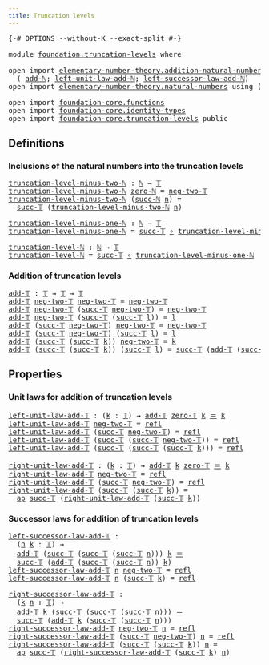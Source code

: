 ```yaml
---
title: Truncation levels
---
```



<pre class="Agda"><a id="44" class="Symbol">{-#</a> <a id="48" class="Keyword">OPTIONS</a> <a id="56" class="Pragma">--without-K</a> <a id="68" class="Pragma">--exact-split</a> <a id="82" class="Symbol">#-}</a>

<a id="87" class="Keyword">module</a> <a id="94" href="foundation.truncation-levels.html" class="Module">foundation.truncation-levels</a> <a id="123" class="Keyword">where</a>

<a id="130" class="Keyword">open</a> <a id="135" class="Keyword">import</a> <a id="142" href="elementary-number-theory.addition-natural-numbers.html" class="Module">elementary-number-theory.addition-natural-numbers</a> <a id="192" class="Keyword">using</a>
  <a id="200" class="Symbol">(</a> <a id="202" href="elementary-number-theory.addition-natural-numbers.html#1096" class="Function">add-ℕ</a><a id="207" class="Symbol">;</a> <a id="209" href="elementary-number-theory.addition-natural-numbers.html#1464" class="Function">left-unit-law-add-ℕ</a><a id="228" class="Symbol">;</a> <a id="230" href="elementary-number-theory.addition-natural-numbers.html#1619" class="Function">left-successor-law-add-ℕ</a><a id="254" class="Symbol">)</a>
<a id="256" class="Keyword">open</a> <a id="261" class="Keyword">import</a> <a id="268" href="elementary-number-theory.natural-numbers.html" class="Module">elementary-number-theory.natural-numbers</a> <a id="309" class="Keyword">using</a> <a id="315" class="Symbol">(</a><a id="316" href="elementary-number-theory.natural-numbers.html#1548" class="Datatype">ℕ</a><a id="317" class="Symbol">;</a> <a id="319" href="elementary-number-theory.natural-numbers.html#1569" class="InductiveConstructor">zero-ℕ</a><a id="325" class="Symbol">;</a> <a id="327" href="elementary-number-theory.natural-numbers.html#1582" class="InductiveConstructor">succ-ℕ</a><a id="333" class="Symbol">)</a>

<a id="336" class="Keyword">open</a> <a id="341" class="Keyword">import</a> <a id="348" href="foundation-core.functions.html" class="Module">foundation-core.functions</a>
<a id="374" class="Keyword">open</a> <a id="379" class="Keyword">import</a> <a id="386" href="foundation-core.identity-types.html" class="Module">foundation-core.identity-types</a>
<a id="417" class="Keyword">open</a> <a id="422" class="Keyword">import</a> <a id="429" href="foundation-core.truncation-levels.html" class="Module">foundation-core.truncation-levels</a> <a id="463" class="Keyword">public</a>
</pre>
## Definitions

### Inclusions of the natural numbers into the truncation levels

<pre class="Agda"><a id="truncation-level-minus-two-ℕ"></a><a id="565" href="foundation.truncation-levels.html#565" class="Function">truncation-level-minus-two-ℕ</a> <a id="594" class="Symbol">:</a> <a id="596" href="elementary-number-theory.natural-numbers.html#1548" class="Datatype">ℕ</a> <a id="598" class="Symbol">→</a> <a id="600" href="foundation-core.truncation-levels.html#395" class="Datatype">𝕋</a>
<a id="602" href="foundation.truncation-levels.html#565" class="Function">truncation-level-minus-two-ℕ</a> <a id="631" href="elementary-number-theory.natural-numbers.html#1569" class="InductiveConstructor">zero-ℕ</a> <a id="638" class="Symbol">=</a> <a id="640" href="foundation-core.truncation-levels.html#416" class="InductiveConstructor">neg-two-𝕋</a>
<a id="650" href="foundation.truncation-levels.html#565" class="Function">truncation-level-minus-two-ℕ</a> <a id="679" class="Symbol">(</a><a id="680" href="elementary-number-theory.natural-numbers.html#1582" class="InductiveConstructor">succ-ℕ</a> <a id="687" href="foundation.truncation-levels.html#687" class="Bound">n</a><a id="688" class="Symbol">)</a> <a id="690" class="Symbol">=</a>
  <a id="694" href="foundation-core.truncation-levels.html#432" class="InductiveConstructor">succ-𝕋</a> <a id="701" class="Symbol">(</a><a id="702" href="foundation.truncation-levels.html#565" class="Function">truncation-level-minus-two-ℕ</a> <a id="731" href="foundation.truncation-levels.html#687" class="Bound">n</a><a id="732" class="Symbol">)</a>

<a id="truncation-level-minus-one-ℕ"></a><a id="735" href="foundation.truncation-levels.html#735" class="Function">truncation-level-minus-one-ℕ</a> <a id="764" class="Symbol">:</a> <a id="766" href="elementary-number-theory.natural-numbers.html#1548" class="Datatype">ℕ</a> <a id="768" class="Symbol">→</a> <a id="770" href="foundation-core.truncation-levels.html#395" class="Datatype">𝕋</a>
<a id="772" href="foundation.truncation-levels.html#735" class="Function">truncation-level-minus-one-ℕ</a> <a id="801" class="Symbol">=</a> <a id="803" href="foundation-core.truncation-levels.html#432" class="InductiveConstructor">succ-𝕋</a> <a id="810" href="foundation-core.functions.html#420" class="Function Operator">∘</a> <a id="812" href="foundation.truncation-levels.html#565" class="Function">truncation-level-minus-two-ℕ</a>

<a id="truncation-level-ℕ"></a><a id="842" href="foundation.truncation-levels.html#842" class="Function">truncation-level-ℕ</a> <a id="861" class="Symbol">:</a> <a id="863" href="elementary-number-theory.natural-numbers.html#1548" class="Datatype">ℕ</a> <a id="865" class="Symbol">→</a> <a id="867" href="foundation-core.truncation-levels.html#395" class="Datatype">𝕋</a>
<a id="869" href="foundation.truncation-levels.html#842" class="Function">truncation-level-ℕ</a> <a id="888" class="Symbol">=</a> <a id="890" href="foundation-core.truncation-levels.html#432" class="InductiveConstructor">succ-𝕋</a> <a id="897" href="foundation-core.functions.html#420" class="Function Operator">∘</a> <a id="899" href="foundation.truncation-levels.html#735" class="Function">truncation-level-minus-one-ℕ</a>
</pre>
### Addition of truncation levels

<pre class="Agda"><a id="add-𝕋"></a><a id="976" href="foundation.truncation-levels.html#976" class="Function">add-𝕋</a> <a id="982" class="Symbol">:</a> <a id="984" href="foundation-core.truncation-levels.html#395" class="Datatype">𝕋</a> <a id="986" class="Symbol">→</a> <a id="988" href="foundation-core.truncation-levels.html#395" class="Datatype">𝕋</a> <a id="990" class="Symbol">→</a> <a id="992" href="foundation-core.truncation-levels.html#395" class="Datatype">𝕋</a>
<a id="994" href="foundation.truncation-levels.html#976" class="Function">add-𝕋</a> <a id="1000" href="foundation-core.truncation-levels.html#416" class="InductiveConstructor">neg-two-𝕋</a> <a id="1010" href="foundation-core.truncation-levels.html#416" class="InductiveConstructor">neg-two-𝕋</a> <a id="1020" class="Symbol">=</a> <a id="1022" href="foundation-core.truncation-levels.html#416" class="InductiveConstructor">neg-two-𝕋</a>
<a id="1032" href="foundation.truncation-levels.html#976" class="Function">add-𝕋</a> <a id="1038" href="foundation-core.truncation-levels.html#416" class="InductiveConstructor">neg-two-𝕋</a> <a id="1048" class="Symbol">(</a><a id="1049" href="foundation-core.truncation-levels.html#432" class="InductiveConstructor">succ-𝕋</a> <a id="1056" href="foundation-core.truncation-levels.html#416" class="InductiveConstructor">neg-two-𝕋</a><a id="1065" class="Symbol">)</a> <a id="1067" class="Symbol">=</a> <a id="1069" href="foundation-core.truncation-levels.html#416" class="InductiveConstructor">neg-two-𝕋</a>
<a id="1079" href="foundation.truncation-levels.html#976" class="Function">add-𝕋</a> <a id="1085" href="foundation-core.truncation-levels.html#416" class="InductiveConstructor">neg-two-𝕋</a> <a id="1095" class="Symbol">(</a><a id="1096" href="foundation-core.truncation-levels.html#432" class="InductiveConstructor">succ-𝕋</a> <a id="1103" class="Symbol">(</a><a id="1104" href="foundation-core.truncation-levels.html#432" class="InductiveConstructor">succ-𝕋</a> <a id="1111" href="foundation.truncation-levels.html#1111" class="Bound">l</a><a id="1112" class="Symbol">))</a> <a id="1115" class="Symbol">=</a> <a id="1117" href="foundation.truncation-levels.html#1111" class="Bound">l</a>
<a id="1119" href="foundation.truncation-levels.html#976" class="Function">add-𝕋</a> <a id="1125" class="Symbol">(</a><a id="1126" href="foundation-core.truncation-levels.html#432" class="InductiveConstructor">succ-𝕋</a> <a id="1133" href="foundation-core.truncation-levels.html#416" class="InductiveConstructor">neg-two-𝕋</a><a id="1142" class="Symbol">)</a> <a id="1144" href="foundation-core.truncation-levels.html#416" class="InductiveConstructor">neg-two-𝕋</a> <a id="1154" class="Symbol">=</a> <a id="1156" href="foundation-core.truncation-levels.html#416" class="InductiveConstructor">neg-two-𝕋</a>
<a id="1166" href="foundation.truncation-levels.html#976" class="Function">add-𝕋</a> <a id="1172" class="Symbol">(</a><a id="1173" href="foundation-core.truncation-levels.html#432" class="InductiveConstructor">succ-𝕋</a> <a id="1180" href="foundation-core.truncation-levels.html#416" class="InductiveConstructor">neg-two-𝕋</a><a id="1189" class="Symbol">)</a> <a id="1191" class="Symbol">(</a><a id="1192" href="foundation-core.truncation-levels.html#432" class="InductiveConstructor">succ-𝕋</a> <a id="1199" href="foundation.truncation-levels.html#1199" class="Bound">l</a><a id="1200" class="Symbol">)</a> <a id="1202" class="Symbol">=</a> <a id="1204" href="foundation.truncation-levels.html#1199" class="Bound">l</a>
<a id="1206" href="foundation.truncation-levels.html#976" class="Function">add-𝕋</a> <a id="1212" class="Symbol">(</a><a id="1213" href="foundation-core.truncation-levels.html#432" class="InductiveConstructor">succ-𝕋</a> <a id="1220" class="Symbol">(</a><a id="1221" href="foundation-core.truncation-levels.html#432" class="InductiveConstructor">succ-𝕋</a> <a id="1228" href="foundation.truncation-levels.html#1228" class="Bound">k</a><a id="1229" class="Symbol">))</a> <a id="1232" href="foundation-core.truncation-levels.html#416" class="InductiveConstructor">neg-two-𝕋</a> <a id="1242" class="Symbol">=</a> <a id="1244" href="foundation.truncation-levels.html#1228" class="Bound">k</a>
<a id="1246" href="foundation.truncation-levels.html#976" class="Function">add-𝕋</a> <a id="1252" class="Symbol">(</a><a id="1253" href="foundation-core.truncation-levels.html#432" class="InductiveConstructor">succ-𝕋</a> <a id="1260" class="Symbol">(</a><a id="1261" href="foundation-core.truncation-levels.html#432" class="InductiveConstructor">succ-𝕋</a> <a id="1268" href="foundation.truncation-levels.html#1268" class="Bound">k</a><a id="1269" class="Symbol">))</a> <a id="1272" class="Symbol">(</a><a id="1273" href="foundation-core.truncation-levels.html#432" class="InductiveConstructor">succ-𝕋</a> <a id="1280" href="foundation.truncation-levels.html#1280" class="Bound">l</a><a id="1281" class="Symbol">)</a> <a id="1283" class="Symbol">=</a> <a id="1285" href="foundation-core.truncation-levels.html#432" class="InductiveConstructor">succ-𝕋</a> <a id="1292" class="Symbol">(</a><a id="1293" href="foundation.truncation-levels.html#976" class="Function">add-𝕋</a> <a id="1299" class="Symbol">(</a><a id="1300" href="foundation-core.truncation-levels.html#432" class="InductiveConstructor">succ-𝕋</a> <a id="1307" href="foundation.truncation-levels.html#1268" class="Bound">k</a><a id="1308" class="Symbol">)</a> <a id="1310" class="Symbol">(</a><a id="1311" href="foundation-core.truncation-levels.html#432" class="InductiveConstructor">succ-𝕋</a> <a id="1318" href="foundation.truncation-levels.html#1280" class="Bound">l</a><a id="1319" class="Symbol">))</a>
</pre>
## Properties

### Unit laws for addition of truncation levels

<pre class="Agda"><a id="left-unit-law-add-𝕋"></a><a id="1399" href="foundation.truncation-levels.html#1399" class="Function">left-unit-law-add-𝕋</a> <a id="1419" class="Symbol">:</a> <a id="1421" class="Symbol">(</a><a id="1422" href="foundation.truncation-levels.html#1422" class="Bound">k</a> <a id="1424" class="Symbol">:</a> <a id="1426" href="foundation-core.truncation-levels.html#395" class="Datatype">𝕋</a><a id="1427" class="Symbol">)</a> <a id="1429" class="Symbol">→</a> <a id="1431" href="foundation.truncation-levels.html#976" class="Function">add-𝕋</a> <a id="1437" href="foundation-core.truncation-levels.html#492" class="Function">zero-𝕋</a> <a id="1444" href="foundation.truncation-levels.html#1422" class="Bound">k</a> <a id="1446" href="foundation-core.identity-types.html#1865" class="Function Operator">＝</a> <a id="1448" href="foundation.truncation-levels.html#1422" class="Bound">k</a>
<a id="1450" href="foundation.truncation-levels.html#1399" class="Function">left-unit-law-add-𝕋</a> <a id="1470" href="foundation-core.truncation-levels.html#416" class="InductiveConstructor">neg-two-𝕋</a> <a id="1480" class="Symbol">=</a> <a id="1482" href="foundation-core.identity-types.html#1820" class="InductiveConstructor">refl</a>
<a id="1487" href="foundation.truncation-levels.html#1399" class="Function">left-unit-law-add-𝕋</a> <a id="1507" class="Symbol">(</a><a id="1508" href="foundation-core.truncation-levels.html#432" class="InductiveConstructor">succ-𝕋</a> <a id="1515" href="foundation-core.truncation-levels.html#416" class="InductiveConstructor">neg-two-𝕋</a><a id="1524" class="Symbol">)</a> <a id="1526" class="Symbol">=</a> <a id="1528" href="foundation-core.identity-types.html#1820" class="InductiveConstructor">refl</a>
<a id="1533" href="foundation.truncation-levels.html#1399" class="Function">left-unit-law-add-𝕋</a> <a id="1553" class="Symbol">(</a><a id="1554" href="foundation-core.truncation-levels.html#432" class="InductiveConstructor">succ-𝕋</a> <a id="1561" class="Symbol">(</a><a id="1562" href="foundation-core.truncation-levels.html#432" class="InductiveConstructor">succ-𝕋</a> <a id="1569" href="foundation-core.truncation-levels.html#416" class="InductiveConstructor">neg-two-𝕋</a><a id="1578" class="Symbol">))</a> <a id="1581" class="Symbol">=</a> <a id="1583" href="foundation-core.identity-types.html#1820" class="InductiveConstructor">refl</a>
<a id="1588" href="foundation.truncation-levels.html#1399" class="Function">left-unit-law-add-𝕋</a> <a id="1608" class="Symbol">(</a><a id="1609" href="foundation-core.truncation-levels.html#432" class="InductiveConstructor">succ-𝕋</a> <a id="1616" class="Symbol">(</a><a id="1617" href="foundation-core.truncation-levels.html#432" class="InductiveConstructor">succ-𝕋</a> <a id="1624" class="Symbol">(</a><a id="1625" href="foundation-core.truncation-levels.html#432" class="InductiveConstructor">succ-𝕋</a> <a id="1632" href="foundation.truncation-levels.html#1632" class="Bound">k</a><a id="1633" class="Symbol">)))</a> <a id="1637" class="Symbol">=</a> <a id="1639" href="foundation-core.identity-types.html#1820" class="InductiveConstructor">refl</a>

<a id="right-unit-law-add-𝕋"></a><a id="1645" href="foundation.truncation-levels.html#1645" class="Function">right-unit-law-add-𝕋</a> <a id="1666" class="Symbol">:</a> <a id="1668" class="Symbol">(</a><a id="1669" href="foundation.truncation-levels.html#1669" class="Bound">k</a> <a id="1671" class="Symbol">:</a> <a id="1673" href="foundation-core.truncation-levels.html#395" class="Datatype">𝕋</a><a id="1674" class="Symbol">)</a> <a id="1676" class="Symbol">→</a> <a id="1678" href="foundation.truncation-levels.html#976" class="Function">add-𝕋</a> <a id="1684" href="foundation.truncation-levels.html#1669" class="Bound">k</a> <a id="1686" href="foundation-core.truncation-levels.html#492" class="Function">zero-𝕋</a> <a id="1693" href="foundation-core.identity-types.html#1865" class="Function Operator">＝</a> <a id="1695" href="foundation.truncation-levels.html#1669" class="Bound">k</a>
<a id="1697" href="foundation.truncation-levels.html#1645" class="Function">right-unit-law-add-𝕋</a> <a id="1718" href="foundation-core.truncation-levels.html#416" class="InductiveConstructor">neg-two-𝕋</a> <a id="1728" class="Symbol">=</a> <a id="1730" href="foundation-core.identity-types.html#1820" class="InductiveConstructor">refl</a>
<a id="1735" href="foundation.truncation-levels.html#1645" class="Function">right-unit-law-add-𝕋</a> <a id="1756" class="Symbol">(</a><a id="1757" href="foundation-core.truncation-levels.html#432" class="InductiveConstructor">succ-𝕋</a> <a id="1764" href="foundation-core.truncation-levels.html#416" class="InductiveConstructor">neg-two-𝕋</a><a id="1773" class="Symbol">)</a> <a id="1775" class="Symbol">=</a> <a id="1777" href="foundation-core.identity-types.html#1820" class="InductiveConstructor">refl</a>
<a id="1782" href="foundation.truncation-levels.html#1645" class="Function">right-unit-law-add-𝕋</a> <a id="1803" class="Symbol">(</a><a id="1804" href="foundation-core.truncation-levels.html#432" class="InductiveConstructor">succ-𝕋</a> <a id="1811" class="Symbol">(</a><a id="1812" href="foundation-core.truncation-levels.html#432" class="InductiveConstructor">succ-𝕋</a> <a id="1819" href="foundation.truncation-levels.html#1819" class="Bound">k</a><a id="1820" class="Symbol">))</a> <a id="1823" class="Symbol">=</a>
  <a id="1827" href="foundation-core.identity-types.html#4003" class="Function">ap</a> <a id="1830" href="foundation-core.truncation-levels.html#432" class="InductiveConstructor">succ-𝕋</a> <a id="1837" class="Symbol">(</a><a id="1838" href="foundation.truncation-levels.html#1645" class="Function">right-unit-law-add-𝕋</a> <a id="1859" class="Symbol">(</a><a id="1860" href="foundation-core.truncation-levels.html#432" class="InductiveConstructor">succ-𝕋</a> <a id="1867" href="foundation.truncation-levels.html#1819" class="Bound">k</a><a id="1868" class="Symbol">))</a>
</pre>
### Successor laws for addition of truncation levels

<pre class="Agda"><a id="left-successor-law-add-𝕋"></a><a id="1938" href="foundation.truncation-levels.html#1938" class="Function">left-successor-law-add-𝕋</a> <a id="1963" class="Symbol">:</a>
  <a id="1967" class="Symbol">(</a><a id="1968" href="foundation.truncation-levels.html#1968" class="Bound">n</a> <a id="1970" href="foundation.truncation-levels.html#1970" class="Bound">k</a> <a id="1972" class="Symbol">:</a> <a id="1974" href="foundation-core.truncation-levels.html#395" class="Datatype">𝕋</a><a id="1975" class="Symbol">)</a> <a id="1977" class="Symbol">→</a>
  <a id="1981" href="foundation.truncation-levels.html#976" class="Function">add-𝕋</a> <a id="1987" class="Symbol">(</a><a id="1988" href="foundation-core.truncation-levels.html#432" class="InductiveConstructor">succ-𝕋</a> <a id="1995" class="Symbol">(</a><a id="1996" href="foundation-core.truncation-levels.html#432" class="InductiveConstructor">succ-𝕋</a> <a id="2003" class="Symbol">(</a><a id="2004" href="foundation-core.truncation-levels.html#432" class="InductiveConstructor">succ-𝕋</a> <a id="2011" href="foundation.truncation-levels.html#1968" class="Bound">n</a><a id="2012" class="Symbol">)))</a> <a id="2016" href="foundation.truncation-levels.html#1970" class="Bound">k</a> <a id="2018" href="foundation-core.identity-types.html#1865" class="Function Operator">＝</a>
  <a id="2022" href="foundation-core.truncation-levels.html#432" class="InductiveConstructor">succ-𝕋</a> <a id="2029" class="Symbol">(</a><a id="2030" href="foundation.truncation-levels.html#976" class="Function">add-𝕋</a> <a id="2036" class="Symbol">(</a><a id="2037" href="foundation-core.truncation-levels.html#432" class="InductiveConstructor">succ-𝕋</a> <a id="2044" class="Symbol">(</a><a id="2045" href="foundation-core.truncation-levels.html#432" class="InductiveConstructor">succ-𝕋</a> <a id="2052" href="foundation.truncation-levels.html#1968" class="Bound">n</a><a id="2053" class="Symbol">))</a> <a id="2056" href="foundation.truncation-levels.html#1970" class="Bound">k</a><a id="2057" class="Symbol">)</a>
<a id="2059" href="foundation.truncation-levels.html#1938" class="Function">left-successor-law-add-𝕋</a> <a id="2084" href="foundation.truncation-levels.html#2084" class="Bound">n</a> <a id="2086" href="foundation-core.truncation-levels.html#416" class="InductiveConstructor">neg-two-𝕋</a> <a id="2096" class="Symbol">=</a> <a id="2098" href="foundation-core.identity-types.html#1820" class="InductiveConstructor">refl</a>
<a id="2103" href="foundation.truncation-levels.html#1938" class="Function">left-successor-law-add-𝕋</a> <a id="2128" href="foundation.truncation-levels.html#2128" class="Bound">n</a> <a id="2130" class="Symbol">(</a><a id="2131" href="foundation-core.truncation-levels.html#432" class="InductiveConstructor">succ-𝕋</a> <a id="2138" href="foundation.truncation-levels.html#2138" class="Bound">k</a><a id="2139" class="Symbol">)</a> <a id="2141" class="Symbol">=</a> <a id="2143" href="foundation-core.identity-types.html#1820" class="InductiveConstructor">refl</a>

<a id="right-successor-law-add-𝕋"></a><a id="2149" href="foundation.truncation-levels.html#2149" class="Function">right-successor-law-add-𝕋</a> <a id="2175" class="Symbol">:</a>
  <a id="2179" class="Symbol">(</a><a id="2180" href="foundation.truncation-levels.html#2180" class="Bound">k</a> <a id="2182" href="foundation.truncation-levels.html#2182" class="Bound">n</a> <a id="2184" class="Symbol">:</a> <a id="2186" href="foundation-core.truncation-levels.html#395" class="Datatype">𝕋</a><a id="2187" class="Symbol">)</a> <a id="2189" class="Symbol">→</a>
  <a id="2193" href="foundation.truncation-levels.html#976" class="Function">add-𝕋</a> <a id="2199" href="foundation.truncation-levels.html#2180" class="Bound">k</a> <a id="2201" class="Symbol">(</a><a id="2202" href="foundation-core.truncation-levels.html#432" class="InductiveConstructor">succ-𝕋</a> <a id="2209" class="Symbol">(</a><a id="2210" href="foundation-core.truncation-levels.html#432" class="InductiveConstructor">succ-𝕋</a> <a id="2217" class="Symbol">(</a><a id="2218" href="foundation-core.truncation-levels.html#432" class="InductiveConstructor">succ-𝕋</a> <a id="2225" href="foundation.truncation-levels.html#2182" class="Bound">n</a><a id="2226" class="Symbol">)))</a> <a id="2230" href="foundation-core.identity-types.html#1865" class="Function Operator">＝</a>
  <a id="2234" href="foundation-core.truncation-levels.html#432" class="InductiveConstructor">succ-𝕋</a> <a id="2241" class="Symbol">(</a><a id="2242" href="foundation.truncation-levels.html#976" class="Function">add-𝕋</a> <a id="2248" href="foundation.truncation-levels.html#2180" class="Bound">k</a> <a id="2250" class="Symbol">(</a><a id="2251" href="foundation-core.truncation-levels.html#432" class="InductiveConstructor">succ-𝕋</a> <a id="2258" class="Symbol">(</a><a id="2259" href="foundation-core.truncation-levels.html#432" class="InductiveConstructor">succ-𝕋</a> <a id="2266" href="foundation.truncation-levels.html#2182" class="Bound">n</a><a id="2267" class="Symbol">)))</a>
<a id="2271" href="foundation.truncation-levels.html#2149" class="Function">right-successor-law-add-𝕋</a> <a id="2297" href="foundation-core.truncation-levels.html#416" class="InductiveConstructor">neg-two-𝕋</a> <a id="2307" href="foundation.truncation-levels.html#2307" class="Bound">n</a> <a id="2309" class="Symbol">=</a> <a id="2311" href="foundation-core.identity-types.html#1820" class="InductiveConstructor">refl</a>
<a id="2316" href="foundation.truncation-levels.html#2149" class="Function">right-successor-law-add-𝕋</a> <a id="2342" class="Symbol">(</a><a id="2343" href="foundation-core.truncation-levels.html#432" class="InductiveConstructor">succ-𝕋</a> <a id="2350" href="foundation-core.truncation-levels.html#416" class="InductiveConstructor">neg-two-𝕋</a><a id="2359" class="Symbol">)</a> <a id="2361" href="foundation.truncation-levels.html#2361" class="Bound">n</a> <a id="2363" class="Symbol">=</a> <a id="2365" href="foundation-core.identity-types.html#1820" class="InductiveConstructor">refl</a>
<a id="2370" href="foundation.truncation-levels.html#2149" class="Function">right-successor-law-add-𝕋</a> <a id="2396" class="Symbol">(</a><a id="2397" href="foundation-core.truncation-levels.html#432" class="InductiveConstructor">succ-𝕋</a> <a id="2404" class="Symbol">(</a><a id="2405" href="foundation-core.truncation-levels.html#432" class="InductiveConstructor">succ-𝕋</a> <a id="2412" href="foundation.truncation-levels.html#2412" class="Bound">k</a><a id="2413" class="Symbol">))</a> <a id="2416" href="foundation.truncation-levels.html#2416" class="Bound">n</a> <a id="2418" class="Symbol">=</a>
  <a id="2422" href="foundation-core.identity-types.html#4003" class="Function">ap</a> <a id="2425" href="foundation-core.truncation-levels.html#432" class="InductiveConstructor">succ-𝕋</a> <a id="2432" class="Symbol">(</a><a id="2433" href="foundation.truncation-levels.html#2149" class="Function">right-successor-law-add-𝕋</a> <a id="2459" class="Symbol">(</a><a id="2460" href="foundation-core.truncation-levels.html#432" class="InductiveConstructor">succ-𝕋</a> <a id="2467" href="foundation.truncation-levels.html#2412" class="Bound">k</a><a id="2468" class="Symbol">)</a> <a id="2470" href="foundation.truncation-levels.html#2416" class="Bound">n</a><a id="2471" class="Symbol">)</a>
</pre>